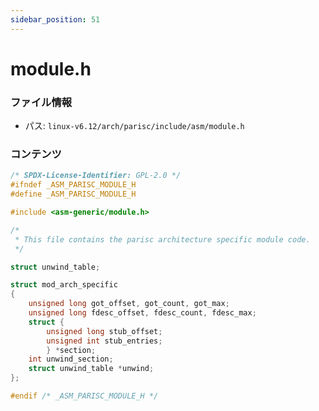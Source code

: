 ```yaml
---
sidebar_position: 51
---
```

# module.h

### ファイル情報

- パス: `linux-v6.12/arch/parisc/include/asm/module.h`

### コンテンツ

```h
/* SPDX-License-Identifier: GPL-2.0 */
#ifndef _ASM_PARISC_MODULE_H
#define _ASM_PARISC_MODULE_H

#include <asm-generic/module.h>

/*
 * This file contains the parisc architecture specific module code.
 */

struct unwind_table;

struct mod_arch_specific
{
	unsigned long got_offset, got_count, got_max;
	unsigned long fdesc_offset, fdesc_count, fdesc_max;
	struct {
		unsigned long stub_offset;
		unsigned int stub_entries;
		} *section;
	int unwind_section;
	struct unwind_table *unwind;
};

#endif /* _ASM_PARISC_MODULE_H */

```
